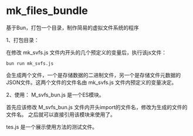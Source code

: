 # mk_files_bundle
基于Bun，打包一个目录，制作简易的虚拟文件系统的程序

1、打包目录：

在修改 mk_svfs.js 文件内开头的几个预定义的变量后，执行该js文件：
```
bun run mk_svfs.js
```
会生成两个文件，一个是存储数据的二进制文件，另一个是存储文件元数据的JSON文件。这两个文件的文件名由 mk_svfs.js 文件内预定义的变量决定。

2、使用：
M_svfs_bun.js 是一个ES模块。

首先应该修改 M_svfs_bun.js 文件内开头import的文件名，修改为生成的文件的文件名。
之后就可以直接引用该模块来使用了。

tes.js 是一个展示使用方法的测试文件。
